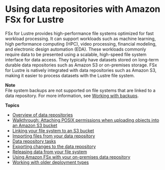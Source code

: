 # Using data repositories with Amazon FSx for Lustre<a name="fsx-data-repositories"></a>

FSx for Lustre provides high\-performance file systems optimized for fast workload processing\. It can support workloads such as machine learning, high performance computing \(HPC\), video processing, financial modeling, and electronic design automation \(EDA\)\. These workloads commonly require data to be presented using a scalable, high\-speed file system interface for data access\. They typically have datasets stored on long\-term durable data repositories such as Amazon S3 or on\-premises storage\. FSx for Lustre is natively integrated with data repositories such as Amazon S3, making it easier to process datasets with the Lustre file system\.

**Note**  
File system backups are not supported on file systems that are linked to a data repository\. For more information, see [Working with backups](using-backups-fsx.md)\.

**Topics**
+ [Overview of data repositories](overview-dra-data-repo.md)
+ [Walkthrough: Attaching POSIX permissions when uploading objects into an Amazon S3 bucket](attach-s3-posix-permissions.md)
+ [Linking your file system to an S3 bucket](create-dra-linked-data-repo.md)
+ [Importing files from your data repository](importing-files-dra.md)
+ [Data repository tasks](data-repository-tasks.md)
+ [Exporting changes to the data repository](export-changed-data-meta-dra.md)
+ [Releasing data from your file system](release-files.md)
+ [Using Amazon FSx with your on\-premises data repository](fsx-on-premises.md)
+ [Working with older deployment types](older-deployment-types.md)